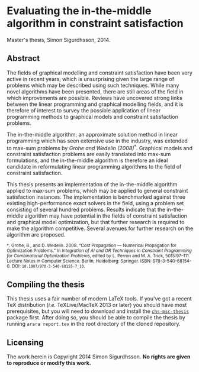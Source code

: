 # Evaluating the in-the-middle algorithm in constraint satisfaction

Master's thesis, Simon Sigurdhsson, 2014.

## Abstract

The fields of graphical modelling and constraint satisfaction have been very active in recent years, which is unsurprising given the large range of problems which may be described using such techniques. While many novel algorithms have been presented, there are still areas of the field in which improvements are possible. Reviews have uncovered strong links between the linear programming and graphical modelling fields, and it is therefore of interest to survey the possible application of linear programming methods to graphical models and constraint satisfaction problems.

The in-the-middle algorithm, an approximate solution method in linear programming which has seen extensive use in the industry, was extended to max-sum problems by *Grohe and Wedelin (2008)*<sup>†</sup>. Graphical models and constraint satisfaction problems are easily translated into max-sum formulations, and the in-the-middle algorithm is therefore an ideal candidate in reformulating linear programming algorithms to the field of constraint satisfaction.

This thesis presents an implementation of the in-the-middle algorithm applied to max-sum problems, which may be applied to general constraint satisfaction instances. The implementation is benchmarked against three existing high-performance exact solvers in the field, using a problem set consisting of several hundred problems. Results indicate that the in-the-middle algorithm may have potential in the fields of constraint satisfaction and graphical model optimization, but that further research is required to make the algorithm competitive. Several avenues for further research on the algorithm are proposed.

<small>†. Grohe, B., and D. Wedelin. 2008. “Cost Propagation — Numerical Propagation for Optimization Problems.” In *Integration of AI and OR Techniques in Constraint Programming for Combinatorial Optimization Problems*, edited by L. Perron and M. A. Trick, 5015:97–111. Lecture Notes in Computer Science. Berlin, Heidelberg: Springer. ISBN: 978-3-540-68154-0. DOI: `10.1007/978-3-540-68155-7_10`.</small>

## Compiling the thesis

This thesis uses a fair number of modern LaTeX tools. If you've got a recent TeX distribution (*i.e.* TeXLive/MacTeX 2013 or later) you should have most prerequisites, but you will need to download and install the [`chs-msc-thesis`][chs-msc-thesis] package first. After doing so, you should be able to compile the thesis by running `arara report.tex` in the root directory of the cloned repository.

[chs-msc-thesis]: https://github.com/urdh/chs-msc-thesis

## Licensing

The work herein is Copyright 2014 Simon Sigurdhsson.
**No rights are given to reproduce or modify this work.**
